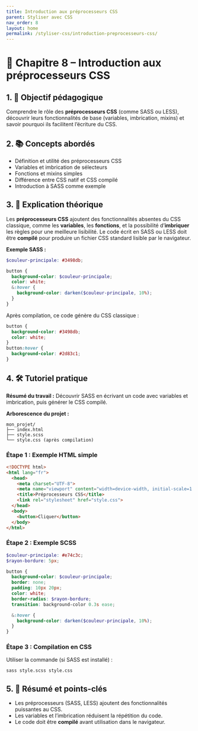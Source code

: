 ```yaml
---
title: Introduction aux préprocesseurs CSS
parent: Styliser avec CSS
nav_order: 8
layout: home
permalink: /styliser-css/introduction-preprocesseurs-css/
---
```

# 📘 Chapitre 8 – Introduction aux préprocesseurs CSS

## 1. 🎯 Objectif pédagogique

Comprendre le rôle des **préprocesseurs CSS** (comme SASS ou LESS), découvrir leurs fonctionnalités de base (variables, imbrication, mixins) et savoir pourquoi ils facilitent l’écriture du CSS.

## 2. 📚 Concepts abordés

* Définition et utilité des préprocesseurs CSS
* Variables et imbrication de sélecteurs
* Fonctions et mixins simples
* Différence entre CSS natif et CSS compilé
* Introduction à SASS comme exemple

## 3. 🧠 Explication théorique

Les **préprocesseurs CSS** ajoutent des fonctionnalités absentes du CSS classique, comme les **variables**, les **fonctions**, et la possibilité d’**imbriquer** les règles pour une meilleure lisibilité.
Le code écrit en SASS ou LESS doit être **compilé** pour produire un fichier CSS standard lisible par le navigateur.

**Exemple SASS :**

```scss
$couleur-principale: #3498db;

button {
  background-color: $couleur-principale;
  color: white;
  &:hover {
    background-color: darken($couleur-principale, 10%);
  }
}
```

Après compilation, ce code génère du CSS classique :

```css
button {
  background-color: #3498db;
  color: white;
}
button:hover {
  background-color: #2d83c1;
}
```

## 4. 🛠 Tutoriel pratique

**Résumé du travail :**
Découvrir SASS en écrivant un code avec variables et imbrication, puis générer le CSS compilé.

**Arborescence du projet :**

```
mon_projet/
├── index.html
├── style.scss
└── style.css (après compilation)
```

### **Étape 1 : Exemple HTML simple**

```html
<!DOCTYPE html>
<html lang="fr">
  <head>
    <meta charset="UTF-8">
    <meta name="viewport" content="width=device-width, initial-scale=1.0">
    <title>Préprocesseurs CSS</title>
    <link rel="stylesheet" href="style.css">
  </head>
  <body>
    <button>Cliquer</button>
  </body>
</html>
```

### **Étape 2 : Exemple SCSS**

```scss
$couleur-principale: #e74c3c;
$rayon-bordure: 5px;

button {
  background-color: $couleur-principale;
  border: none;
  padding: 10px 20px;
  color: white;
  border-radius: $rayon-bordure;
  transition: background-color 0.3s ease;

  &:hover {
    background-color: darken($couleur-principale, 10%);
  }
}
```

### **Étape 3 : Compilation en CSS**

Utiliser la commande (si SASS est installé) :

```
sass style.scss style.css
```

## 5. 🧾 Résumé et points-clés

* Les préprocesseurs (SASS, LESS) ajoutent des fonctionnalités puissantes au CSS.
* Les variables et l’imbrication réduisent la répétition du code.
* Le code doit être **compilé** avant utilisation dans le navigateur.

